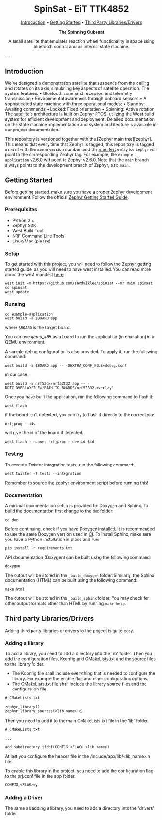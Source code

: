 <h1 align="center" style="font-weight: bold;">SpinSat - EiT TTK4852</h1>

<p align="center">
 <a href="#intro">Introduction</a> •
 <a href="#started">Getting Started</a> •
 <a href="#third-party">Third Party Libraries/Drivers</a>
</p>

<p align="center">
    <b>The Spinning Cubesat</b>
    <p align="center">A small satellite that emulates reaction wheel functionality in space using bluetooth control and an internal state machine.</p>
</p>
---

<h2 id="intro">Introduction</h2>

We've designed a demonstration satellite that suspends from the ceiling and rotates on its axis, simulating key aspects of satellite operation. The system features:
	•	Bluetooth command reception and telemetry transmission
	•	Environmental awareness through onboard sensors
	•	A sophisticated state machine with three operational modes:
	▪	Standby: Awaiting commands
	▪	Locked: Fixed orientation
	▪	Spinning: Active rotation
The satellite's architecture is built on Zephyr RTOS, utilizing the West build system for efficient development and deployment.
Detailed documentation on the state machine implementation and system architecture is available in our project documentation.

This repository is versioned together with the [Zephyr main tree][zephyr]. This
means that every time that Zephyr is tagged, this repository is tagged as well
with the same version number, and the [manifest](west.yml) entry for `zephyr`
will point to the corresponding Zephyr tag. For example, the `example-application`
v2.6.0 will point to Zephyr v2.6.0. Note that the `main` branch always
points to the development branch of Zephyr, also `main`.


<h2 id="started">Getting Started</h2>

Before getting started, make sure you have a proper Zephyr development
environment. Follow the official
[Zephyr Getting Started Guide](https://docs.zephyrproject.org/latest/getting_started/index.html).

<h3 id="pre">Prerequisites</h3>

- Python 3 <
- Zephyr SDK
- West Build Tool
- NRF Command Line Tools
- Linux/Mac (please)

<h3 id="pre">Setup</h3>

To get started with this project, you will need to follow the Zephyr getting started guide, as you will need to have west installed.
You can read more about the west manifest [here](https://docs.zephyrproject.org/latest/develop/west/manifest.html)

```shell
west init -m https://github.com/sandviklee/spinsat --mr main spinsat
cd spinsat
west update
```

<h3>Running</h3>

```shell
cd example-application
west build -b $BOARD app
```

where `$BOARD` is the target board.

You can use *qemu_x86* as a board to run the application (in emulation) in a QEMU environment.

A sample debug configuration is also provided. To apply it, run the following
command:

```shell
west build -b $BOARD app -- -DEXTRA_CONF_FILE=debug.conf
```

in our case:

```shell
west build -b nrf52dk/nrf52832 app -- -DDTC_OVERLAYFILE="PATH_TO_BOARDS/nrf52832.overlay"
```

Once you have built the application, run the following command to flash it:

```shell
west flash
```

if the board isn't detected, you can try to flash it directly to the correct pin:

```shell
nrfjprog --ids
```

will give the id of the board if detected.

```shell
west flash --runner nrfjprog --dev-id $id
```

### Testing

To execute Twister integration tests, run the following command:

```shell
west twister -T tests --integration
```

Remember to source the zephyr environment script before running this!

### Documentation

A minimal documentation setup is provided for Doxygen and Sphinx. To build the
documentation first change to the ``doc`` folder:

```shell
cd doc
```

Before continuing, check if you have Doxygen installed. It is recommended to
use the same Doxygen version used in [CI](.github/workflows/docs.yml). To
install Sphinx, make sure you have a Python installation in place and run:

```shell
pip install -r requirements.txt
```

API documentation (Doxygen) can be built using the following command:

```shell
doxygen
```

The output will be stored in the ``_build_doxygen`` folder. Similarly, the
Sphinx documentation (HTML) can be built using the following command:

```shell
make html
```

The output will be stored in the ``_build_sphinx`` folder. You may check for
other output formats other than HTML by running ``make help``.

<h2 id="third-party">Third party Libraries/Drivers</h2>

Adding third party libraries or drivers to the project is quite easy.

<h3 id="lib">Adding a library</h3>

To add a library, you need to add a directory into the 'lib' folder.
Then you add the configuration files, Kconfig and CMakeLists.txt and the source files to the library folder.

- The Kconfig file shall include everything that is needed to configure the library. For example the enable flag and other configuration options.
- The CMakeLists.txt file shall include the library source files and the configuration file.
```txt
# CMakeLists.txt

zephyr_library()
zephyr_library_sources(<lib_name>.c)
```

Then you need to add it to the main CMakeLists.txt file in the 'lib' folder.

```txt
# CMakeLists.txt

...

add_subdirectory_ifdef(CONFIG_<FLAG> <lib_name>)
```

At last you configure the header file in the /include/app/lib/<lib_name>.h file.

To enable this library in the project, you need to add the configuration flag to the prj.conf file in the app folder.

```txt
CONFIG_<FLAG>=y
```

<h3 id="driv">Adding a Driver</h3>

The same as adding a library, you need to add a directory into the 'drivers' folder.
